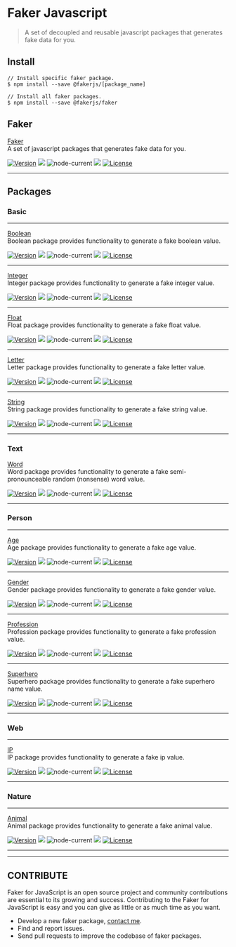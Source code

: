 # Faker Javascript
> A set of decoupled and reusable javascript packages that generates fake data for you.

## Install

```
// Install specific faker package.
$ npm install --save @fakerjs/[package_name]

// Install all faker packages.
$ npm install --save @fakerjs/faker
```

## Faker

[Faker](https://github.com/faker-javascript/faker)  
A set of javascript packages that generates fake data for you.
 
<a href="https://github.com/faker-javascript/faker/releases"><img alt="Version" src="https://img.shields.io/github/release/faker-javascript/faker.svg?label=version&color=green"></a> <img src="https://img.shields.io/npm/dt/@fakerjs/faker"> <img alt="node-current" src="https://img.shields.io/node/v/@fakerjs/faker"> <a href="https://github.com/faker-javascript/faker/actions/workflows/ci.yml"><img src="https://github.com/faker-javascript/faker/actions/workflows/ci.yml/badge.svg"></a> <a href="https://github.com/faker-javascript/faker"><img src="https://img.shields.io/badge/license-MIT-blue.svg?color=green" alt="License"></a><hr>


## Packages

### Basic
<hr>

[Boolean](https://github.com/faker-javascript/boolean)  
Boolean package provides functionality to generate a fake boolean value. 
 
<a href="https://github.com/faker-javascript/boolean/releases"><img alt="Version" src="https://img.shields.io/github/release/faker-javascript/boolean.svg?label=version&color=green"></a> <img src="https://img.shields.io/npm/dt/@fakerjs/boolean"> <img alt="node-current" src="https://img.shields.io/node/v/@fakerjs/boolean"> <a href="https://github.com/faker-javascript/boolean/actions/workflows/ci.yml"><img src="https://github.com/faker-javascript/boolean/actions/workflows/ci.yml/badge.svg"></a> <a href="https://github.com/faker-javascript/boolean"><img src="https://img.shields.io/badge/license-MIT-blue.svg?color=green" alt="License"></a><hr>

[Integer](https://github.com/faker-javascript/integer)  
Integer package provides functionality to generate a fake integer value. 
 
<a href="https://github.com/faker-javascript/integer/releases"><img alt="Version" src="https://img.shields.io/github/release/faker-javascript/integer.svg?label=version&color=green"></a> <img src="https://img.shields.io/npm/dt/@fakerjs/integer"> <img alt="node-current" src="https://img.shields.io/node/v/@fakerjs/integer"> <a href="https://github.com/faker-javascript/integer/actions/workflows/ci.yml"><img src="https://github.com/faker-javascript/integer/actions/workflows/ci.yml/badge.svg"></a> <a href="https://github.com/faker-javascript/integer"><img src="https://img.shields.io/badge/license-MIT-blue.svg?color=green" alt="License"></a><hr>

[Float](https://github.com/faker-javascript/float)  
Float package provides functionality to generate a fake float value. 
 
<a href="https://github.com/faker-javascript/float/releases"><img alt="Version" src="https://img.shields.io/github/release/faker-javascript/float.svg?label=version&color=green"></a> <img src="https://img.shields.io/npm/dt/@fakerjs/float"> <img alt="node-current" src="https://img.shields.io/node/v/@fakerjs/float"> <a href="https://github.com/faker-javascript/float/actions/workflows/ci.yml"><img src="https://github.com/faker-javascript/float/actions/workflows/ci.yml/badge.svg"></a> <a href="https://github.com/faker-javascript/float"><img src="https://img.shields.io/badge/license-MIT-blue.svg?color=green" alt="License"></a><hr>

[Letter](https://github.com/faker-javascript/letter)  
Letter package provides functionality to generate a fake letter value. 
 
<a href="https://github.com/faker-javascript/letter/releases"><img alt="Version" src="https://img.shields.io/github/release/faker-javascript/letter.svg?label=version&color=green"></a> <img src="https://img.shields.io/npm/dt/@fakerjs/letter"> <img alt="node-current" src="https://img.shields.io/node/v/@fakerjs/letter"> <a href="https://github.com/faker-javascript/letter/actions/workflows/ci.yml"><img src="https://github.com/faker-javascript/letter/actions/workflows/ci.yml/badge.svg"></a> <a href="https://github.com/faker-javascript/letter"><img src="https://img.shields.io/badge/license-MIT-blue.svg?color=green" alt="License"></a><hr>

[String](https://github.com/faker-javascript/string)  
String package provides functionality to generate a fake string value. 
 
<a href="https://github.com/faker-javascript/string/releases"><img alt="Version" src="https://img.shields.io/github/release/faker-javascript/string.svg?label=version&color=green"></a> <img src="https://img.shields.io/npm/dt/@fakerjs/string"> <img alt="node-current" src="https://img.shields.io/node/v/@fakerjs/string"> <a href="https://github.com/faker-javascript/string/actions/workflows/ci.yml"><img src="https://github.com/faker-javascript/string/actions/workflows/ci.yml/badge.svg"></a> <a href="https://github.com/faker-javascript/string"><img src="https://img.shields.io/badge/license-MIT-blue.svg?color=green" alt="License"></a><hr>

### Text

[Word](https://github.com/faker-javascript/word)  
Word package provides functionality to generate a fake semi-pronounceable random (nonsense) word value.
 
<a href="https://github.com/faker-javascript/word/releases"><img alt="Version" src="https://img.shields.io/github/release/faker-javascript/word.svg?label=version&color=green"></a> <img src="https://img.shields.io/npm/dt/@fakerjs/word"> <img alt="node-current" src="https://img.shields.io/node/v/@fakerjs/word"> <a href="https://github.com/faker-javascript/word/actions/workflows/ci.yml"><img src="https://github.com/faker-javascript/word/actions/workflows/ci.yml/badge.svg"></a> <a href="https://github.com/faker-javascript/word"><img src="https://img.shields.io/badge/license-MIT-blue.svg?color=green" alt="License"></a><hr>


### Person
<hr>

[Age](https://github.com/faker-javascript/age)  
Age package provides functionality to generate a fake age value. 
 
<a href="https://github.com/faker-javascript/age/releases"><img alt="Version" src="https://img.shields.io/github/release/faker-javascript/age.svg?label=version&color=green"></a> <img src="https://img.shields.io/npm/dt/@fakerjs/age"> <img alt="node-current" src="https://img.shields.io/node/v/@fakerjs/age"> <a href="https://github.com/faker-javascript/age/actions/workflows/ci.yml"><img src="https://github.com/faker-javascript/age/actions/workflows/ci.yml/badge.svg"></a> <a href="https://github.com/faker-javascript/age"><img src="https://img.shields.io/badge/license-MIT-blue.svg?color=green" alt="License"></a><hr>

[Gender](https://github.com/faker-javascript/gender)  
Gender package provides functionality to generate a fake gender value. 
 
<a href="https://github.com/faker-javascript/gender/releases"><img alt="Version" src="https://img.shields.io/github/release/faker-javascript/gender.svg?label=version&color=green"></a> <img src="https://img.shields.io/npm/dt/@fakerjs/gender"> <img alt="node-current" src="https://img.shields.io/node/v/@fakerjs/gender"> <a href="https://github.com/faker-javascript/gender/actions/workflows/ci.yml"><img src="https://github.com/faker-javascript/gender/actions/workflows/ci.yml/badge.svg"></a> <a href="https://github.com/faker-javascript/gender"><img src="https://img.shields.io/badge/license-MIT-blue.svg?color=green" alt="License"></a><hr>

[Profession](https://github.com/faker-javascript/profession)  
Profession package provides functionality to generate a fake profession value. 
 
<a href="https://github.com/faker-javascript/profession/releases"><img alt="Version" src="https://img.shields.io/github/release/faker-javascript/profession.svg?label=version&color=green"></a> <img src="https://img.shields.io/npm/dt/@fakerjs/profession"> <img alt="node-current" src="https://img.shields.io/node/v/@fakerjs/profession"> <a href="https://github.com/faker-javascript/profession/actions/workflows/ci.yml"><img src="https://github.com/faker-javascript/profession/actions/workflows/ci.yml/badge.svg"></a> <a href="https://github.com/faker-javascript/profession"><img src="https://img.shields.io/badge/license-MIT-blue.svg?color=green" alt="License"></a><hr>

[Superhero](https://github.com/faker-javascript/superhero)  
Superhero package provides functionality to generate a fake superhero name value. 
 
<a href="https://github.com/faker-javascript/superhero/releases"><img alt="Version" src="https://img.shields.io/github/release/faker-javascript/superhero.svg?label=version&color=green"></a> <img src="https://img.shields.io/npm/dt/@fakerjs/superhero"> <img alt="node-current" src="https://img.shields.io/node/v/@fakerjs/superhero"> <a href="https://github.com/faker-javascript/superhero/actions/workflows/ci.yml"><img src="https://github.com/faker-javascript/superhero/actions/workflows/ci.yml/badge.svg"></a> <a href="https://github.com/faker-javascript/superhero"><img src="https://img.shields.io/badge/license-MIT-blue.svg?color=green" alt="License"></a><hr>

### Web
<hr>

[IP](https://github.com/faker-javascript/ip)  
IP package provides functionality to generate a fake ip value. 
 
<a href="https://github.com/faker-javascript/ip/releases"><img alt="Version" src="https://img.shields.io/github/release/faker-javascript/ip.svg?label=version&color=green"></a> <img src="https://img.shields.io/npm/dt/@fakerjs/ip"> <img alt="node-current" src="https://img.shields.io/node/v/@fakerjs/ip"> <a href="https://github.com/faker-javascript/ip/actions/workflows/ci.yml"><img src="https://github.com/faker-javascript/ip/actions/workflows/ci.yml/badge.svg"></a> <a href="https://github.com/faker-javascript/ip"><img src="https://img.shields.io/badge/license-MIT-blue.svg?color=green" alt="License"></a><hr>

### Nature
<hr>

[Animal](https://github.com/faker-javascript/animal)  
Animal package provides functionality to generate a fake animal value. 
 
<a href="https://github.com/faker-javascript/animal/releases"><img alt="Version" src="https://img.shields.io/github/release/faker-javascript/animal.svg?label=version&color=green"></a> <img src="https://img.shields.io/npm/dt/@fakerjs/animal"> <img alt="node-current" src="https://img.shields.io/node/v/@fakerjs/animal"> <a href="https://github.com/faker-javascript/animal/actions/workflows/ci.yml"><img src="https://github.com/faker-javascript/animal/actions/workflows/ci.yml/badge.svg"></a> <a href="https://github.com/faker-javascript/animal"><img src="https://img.shields.io/badge/license-MIT-blue.svg?color=green" alt="License"></a><hr>

<hr>

## CONTRIBUTE
Faker for JavaScript is an open source project and community contributions are essential to its growing and success. Contributing to the Faker for JavaScript is easy and you can give as little or as much time as you want.

* Develop a new faker package, [contact me](https://twitter.com/AwilumIT).
* Find and report issues.
* Send pull requests to improve the codebase of faker packages.
